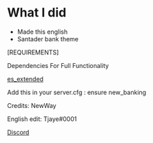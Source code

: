 # What I did 

-   Made this english 
-   Santader bank theme

[REQUIREMENTS]

Dependencies For Full Functionality

[es_extended](https://github.com/esx-framework/esx-legacy/tree/main/%5Besx%5D)

Add this in your server.cfg :
ensure new_banking

Credits: NewWay

English edit: Tjaye#0001

[Discord](https://discord.gg/dSYb4j2)
